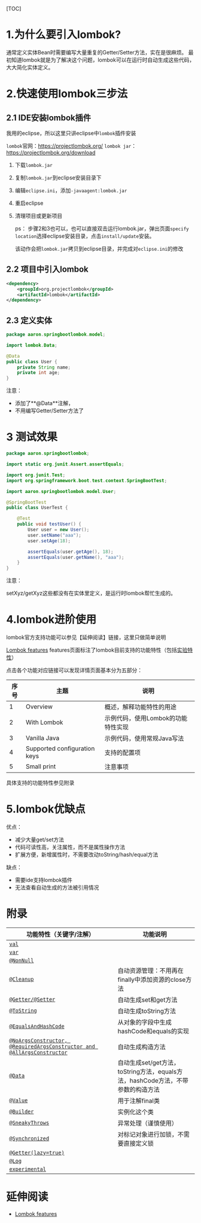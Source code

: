 [TOC]
# 1.为什么要引入lombok?
通常定义实体Bean时需要编写大量重复的Getter/Setter方法，实在是很麻烦。
最初知道lombok就是为了解决这个问题，lombok可以在运行时自动生成这些代码，大大简化实体定义。

# 2.快速使用lombok三步法
## 2.1 IDE安装lombok插件

我用的eclipse，所以这里只讲eclipse中`lombok`插件安装

`lombok`官网：<https://projectlombok.org/>
`lombok jar`：<https://projectlombok.org/download>

1. 下载`lombok.jar`

2. 复制`lombok.jar`到eclipse安装目录下

3. 编辑`eclipse.ini`，添加`-javaagent:lombok.jar`

4. 重启eclipse

5. 清理项目或更新项目

   ps： 步骤2和3也可以，也可以直接双击运行lombok.jar，弹出页面`specify location`选择eclipse安装目录，点击`install/update`安装。

   该动作会把`lombok.jar`拷贝到eclipse目录，并完成对`eclipse.ini`的修改

## 2.2 项目中引入lombok

```xml
<dependency>
	<groupId>org.projectlombok</groupId>
	<artifactId>lombok</artifactId>			 
</dependency>
```

## 2.3 定义实体

```java
package aaron.springbootlombok.model;

import lombok.Data;

@Data
public class User {
	private String name;
	private int age;
}
```
注意：

*  添加了**@Data**注解，
* 不用编写Getter/Setter方法了

# 3 测试效果

```java
package aaron.springbootlombok;

import static org.junit.Assert.assertEquals;

import org.junit.Test;
import org.springframework.boot.test.context.SpringBootTest;

import aaron.springbootlombok.model.User;

@SpringBootTest
public class UserTest {

	@Test
	public void testUser() {
		User user = new User();
		user.setName("aaa");
		user.setAge(18);

		assertEquals(user.getAge(), 18);
		assertEquals(user.getName(), "aaa");
	}
}
```
注意：

setXyz/getXyz这些都没有在实体里定义，是运行时lombok帮忙生成的。

# 4.lombok进阶使用

lombok官方支持功能可以参见【延伸阅读】链接，这里只做简单说明

[Lombok features](https://projectlombok.org/features/all) features页面标注了lombok目前支持的功能特性（包括[实验特性](https://projectlombok.org/features/experimental/all)） 

点击各个功能对应链接可以发现详情页面基本分为五部分：

| 序号    |主题      |说明      |
| ---- | ---- | ---- |
|  1    |  Overview    | 概述，解释功能特性的用途 |
|  2    |  With Lombok    | 示例代码，使用Lombok的功能特性实现 |
|  3    |  Vanilla Java    | 示例代码，使用常规Java写法 |
|  4    |  Supported configuration keys    | 支持的配置项 |
|  5    |  Small print    | 注意事项 |

具体支持的功能特性参见附录

# 5.lombok优缺点

优点：
*  减少大量get/set方法
*  代码可读性高，关注属性，而不是属性操作方法
* 扩展方便，新增属性时，不需要改动toString/hash/equal方法

缺点：

*  需要ide支持lombok插件
* 无法查看自动生成的方法被引用情况 

# 附录

| 功能特性（关键字/注解）                                      | 功能说明                                                     |
| ------------------------------------------------------------ | ------------------------------------------------------------ |
| [`val`](https://projectlombok.org/features/val)              |                                                              |
| [`var`](https://projectlombok.org/features/var)              |                                                              |
| [`@NonNull`](https://projectlombok.org/features/NonNull)     |                                                              |
| [`@Cleanup`](https://projectlombok.org/features/Cleanup)     | 自动资源管理：不用再在finally中添加资源的close方法           |
| [`@Getter/@Setter`](https://projectlombok.org/features/GetterSetter) | 自动生成set和get方法                                         |
| [`@ToString`](https://projectlombok.org/features/ToString)   | 自动生成toString方法                                         |
| [`@EqualsAndHashCode`](https://projectlombok.org/features/EqualsAndHashCode) | 从对象的字段中生成hashCode和equals的实现                     |
| [`@NoArgsConstructor, @RequiredArgsConstructor and @AllArgsConstructor`](https://projectlombok.org/features/constructor) | 自动生成构造方法                                             |
| [`@Data`](https://projectlombok.org/features/Data)           | 自动生成set/get方法，toString方法，equals方法，hashCode方法，不带参数的构造方法 |
| [`@Value`](https://projectlombok.org/features/Value)         | 用于注解final类                                              |
| [`@Builder`](https://projectlombok.org/features/Builder)     | 实例化这个类                                                 |
| [`@SneakyThrows`](https://projectlombok.org/features/SneakyThrows) | 异常处理（谨慎使用）                                         |
| [`@Synchronized`](https://projectlombok.org/features/Synchronized) | 对标记对象进行加锁，不需要直接定义锁                         |
| [`@Getter(lazy=true)`](https://projectlombok.org/features/GetterLazy) |                                                              |
| [`@Log`](https://projectlombok.org/features/log)             |                                                              |
| [`experimental`](https://projectlombok.org/features/experimental/all) |                                                              |



# 延伸阅读

* [Lombok features](https://projectlombok.org/features/all)